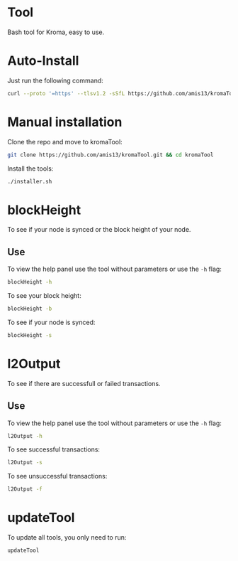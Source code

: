 # Tool

Bash tool for Kroma, easy to use.

# Auto-Install

Just run the following command:

```bash
curl --proto '=https' --tlsv1.2 -sSfL https://github.com/amis13/kromaTool/releases/download/Installer-Release/installer.sh | sudo sh
```

# Manual installation

Clone the repo and move to kromaTool:

```bash
git clone https://github.com/amis13/kromaTool.git && cd kromaTool
```

Install the tools:

```bash
./installer.sh
```

# blockHeight

To see if your node is synced or the block height of your node.

## Use

To view the help panel use the tool without parameters or use the `-h` flag:

```bash
blockHeight -h
```

To see your block height:

```bash
blockHeight -b
```

To see if your node is synced:

```bash
blockHeight -s
```

# l2Output

To see if there are successfull or failed transactions.

## Use

To view the help panel use the tool without parameters or use the `-h` flag:

```bash
l2Output -h
```

To see successful transactions:

```bash
l2Output -s
```

To see unsuccessful transactions:

```bash
l2Output -f
```
# updateTool

To update all tools, you only need to run:

```bash
updateTool
```
